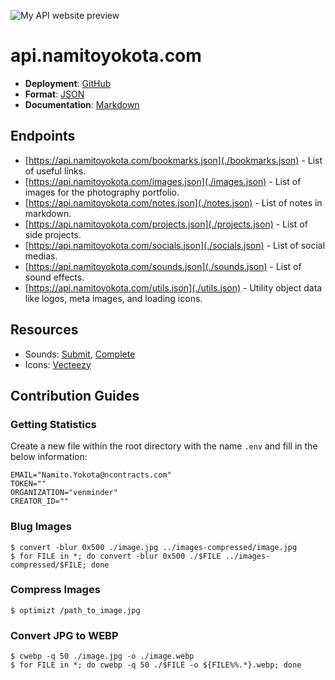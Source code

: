 ![My API website preview](https://api.namitoyokota.com/assets/og-images/api.png)

# api.namitoyokota.com

-   **Deployment**: [GitHub](https://github.com)
-   **Format**: [JSON](https://www.json.org/json-en.html)
-   **Documentation**: [Markdown](https://commonmark.org/)

## Endpoints

-   [https://api.namitoyokota.com/bookmarks.json](./bookmarks.json) - List of useful links.
-   [https://api.namitoyokota.com/images.json](./images.json) - List of images for the photography portfolio.
-   [https://api.namitoyokota.com/notes.json](./notes.json) - List of notes in markdown.
-   [https://api.namitoyokota.com/projects.json](./projects.json) - List of side projects.
-   [https://api.namitoyokota.com/socials.json](./socials.json) - List of social medias.
-   [https://api.namitoyokota.com/sounds.json](./sounds.json) - List of sound effects.
-   [https://api.namitoyokota.com/utils.json](./utils.json) - Utility object data like logos, meta images, and loading icons.

## Resources

-   Sounds: [Submit](https://opengameart.org/content/menu-selection-click), [Complete](https://opengameart.org/content/completion-sound)
-   Icons: [Vecteezy](https://www.vecteezy.com/)

## Contribution Guides

### Getting Statistics

Create a new file within the root directory with the name `.env` and fill in the below information:

```
EMAIL="Namito.Yokota@ncontracts.com"
TOKEN=""
ORGANIZATION="venminder"
CREATOR_ID=""
```

### Blug Images

```shell
$ convert -blur 0x500 ./image.jpg ../images-compressed/image.jpg
$ for FILE in *; do convert -blur 0x500 ./$FILE ../images-compressed/$FILE; done
```

### Compress Images

```shell
$ optimizt /path_to_image.jpg
```

### Convert JPG to WEBP

```$
$ cwebp -q 50 ./image.jpg -o ./image.webp
$ for FILE in *; do cwebp -q 50 ./$FILE -o ${FILE%%.*}.webp; done
```
